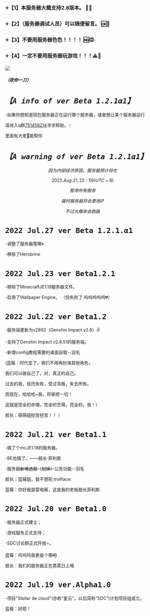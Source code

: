 ### :star:【1】本服务器大概支持2.8版本。 :custard::sparkling_heart:

### :star:【2】（服务器调试人员）可以随便留言。 :ok::star2:

### :star:【3】不要用服务器色色！！！！ :ng::rage:

### :star:【4】一定不要用服务器玩游戏！！！:warning::imp:

<img src="https://static.aichat.net/chat/202208/1ce3a91a-e1c5-4000-862c-3eb2376390ef.png" px=1600x900/>

##### （砍你一刀）

# *`【A info of ver Beta 1.2.1α1】`*

-如果你想知道现在服务器正在运行哪个服务器，或者想让某个服务器运行

请进入q群[751458214](https://jq.qq.com/?_wv=1027&k=zPF4I7rZ)寻求帮助。:bulb:

里面有大佬:information_desk_person:能帮你

# *`【A warning of ver Beta 1.2.1α1】`*

$$ 因为内部经济原因，服务器预计将在 $$

$$ 2022.Aug.21,23:59(UTC+8) $$

$$ 暂停所有服务 $$

$$ 届时服务器将会更改IP $$

$$ 不过大概率会跑路 $$

`2022 Jul.27 ver Beta 1.2.1.α1` 
==

-调整了服务器策略:cyclone:

-移除了Herobrine

`2022 Jul.23 ver Beta1.2.1`
==

-移除了MinecraftJE1.19服务器文件。

-启用了Wallpaper Engine。
（但失败了 呜呜呜呜呜:broken_heart:）

`2022 Jul.22 ver Beta1.2`
==

-服务端更新为v2802（Genshin Impact v2.8）:v:

-支持了Genshin Impact v2.8.51的服务端。

-新增config教程需要的桌面自取--羽毛

(蓝莓：时代变了，我们不用再扮演其他角色，

我们可以做自己了，对，真正的自己。

过去的我，经历失败，受过背叛，失去所有。

而现在，哈哈哈~我，将掌控一切！

这就是完全的赤翎，完全的艺萌，完全的，我！）

舰长：萌萌姐挖苦挖苦！！！

`2022 Jul.21 ver Beta1.1`
==

-搞了个mcJE1.19的服务器。

-BE也搞了。——舰长·菲利斯

-服务器~~新增选服（划掉）~~公告功能--羽毛

舰长：蓝莓姐，我不想死:trollface:

蓝莓：你好我是雷电莓，这是我的老板舰长菲利斯

`2022 Jul.20 ver Beta1.0`
==

-服务器正式建立；

-游戏服务正式支持；

-SDC讨论群正式开放:star:。

蓝莓：呜呜呜我更是个~~寄吧~~

舰长：我们的服务器正在蒸蒸日上哦

`2022 Jul.19 ver.Alpha1.0`
==

-项目"Stellar de cloud"(亦称“星云”，以后简称“SDC”)计划项目组成立。

蓝莓：好耶！
